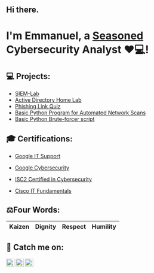 <h2>Hi there.</h2> 
<h1>I'm Emmanuel, a <a href="https://linkedin.com/in/ugoochukwu-emmanuel-nwani/">Seasoned <a></a>Cybersecurity Analyst ❤💻! </h1>

<h2>💻 Projects:</h2>

  - [SIEM-Lab](https://github.com/EmmyNwani/SIEM-Lab)
  - [Active Directory Home Lab](https://github.com/EmmyNwani/Active-directory)
  - [Phishing Link Quiz]()
  - [Basic Python Program for Automated Network Scans]()
  - [Basic Python Brute-forcer script]()

<h2>🎓 Certifications:</h2>
 
  - [Google IT Support](https://www.coursera.org/account/accomplishments/specialization/certificate/GVYBTFX74JC4)
  
  - [Google Cybersecurity](https://coursera.org/share/3aa9eb64fbe3579fa3302d74c94df648)
  
  - [ISC2 Certified in Cybersecurity](file:///C:/Users/Home/Downloads/Official_CC_Course_Completion_Certificate_Official_ISC2_CC_Online_Self-Paced_Training_-_1M_Nwani.pdf)

  - [Cisco IT Fundamentals](file:///C:/Users/Home/Downloads/Official_CC_Course_Completion_Certificate_Official_ISC2_CC_Online_Self-Paced_Training_-_1M_Nwani.pdf)

<h2> ⚖️Four Words:</h2>
  
|Kaizen | Dignity| Respect| Humility|
|-------|---------|---------|------------|


<h2> 👀 Catch me on:</h2>

[<img align="left" alt="Emmanuel | Twitter" width="22px" src="https://cdn.jsdelivr.net/npm/simple-icons@v3/icons/twitter.svg" />][twitter]
[<img align="left" alt="Emmanuel | LinkedIn" width="22px" src="https://cdn.jsdelivr.net/npm/simple-icons@v3/icons/linkedin.svg" />][linkedin]
[<img align="left" alt="Emmanuel | Discord" width="22px" src="https://cdn.jsdelivr.net/npm/simple-icons@v3/icons/discord.svg" />][discord]

[twitter]: https://twitter.com/NwaniUgochukwu
[linkedin]: https://linkedin.com/in/ugoochukwu-emmanuel-nwani/
[discord]: https://discord.com/emmynwani
